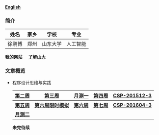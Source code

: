 ﻿ [**English**](./en-index.md)  
### 简介

  |  姓名 |  家乡 |学校| 专业 |
  |-------|-------|-------|-------|
  | 徐鹏博 | 郑州 | 山东大学 | 人工智能|

  [**我的网站**](https://www.xupengbo.online) &nbsp;&nbsp;&nbsp;  [**了解山大**](https://www.sdu.edu.cn/sdgk/sdjj.htm) 
### 文章概览    
   + 程序设计思维与实践 
   
     | [第二周](./week2.md) | [第三周](./week3.md) | [月测一](./CSP-M1.md) | [第四周](./week4.md) |[CSP-201512-3](./CSP-201512-3.md)|
     |---|---|---|---|---|
     | [**第五周**](./week5.md) | [**第六周限时模拟**](./week6模拟.md) | [**第六周**](./week6.md) | [**第七周**](./week7.md) | [**CSP-201604-3**](./csp201604-3.md) | 
     | [**月测二**](./CSP-M2.md) | | | | | 
     **未完待续**
      
